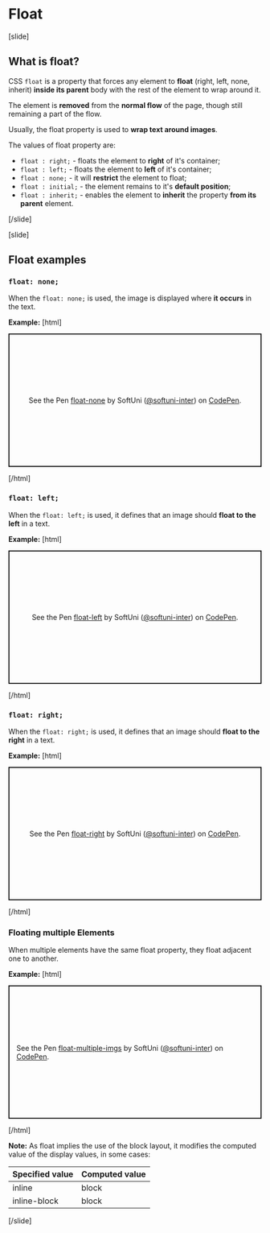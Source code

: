 # Float

[slide]

## What is float?

CSS `float` is a property that forces any element to **float** (right, left, none, inherit) **inside its parent** body with the rest of the element to wrap around it.

The element is **removed** from the **normal flow** of the page, though still remaining a part of the flow.

Usually, the float property is used to **wrap text around images**.

The values of float property are:
* `float : right;` - floats the element to **right** of it's container;
* `float : left;` - floats the element to **left** of it's container;
* `float : none;` - it will **restrict** the element to float;
* `float : initial;` - the element remains to it's **default position**;
* `float : inherit;` - enables the element to **inherit** the property **from its parent** element.

[/slide]

[slide]

## Float examples

### `float: none;`

When the `float: none;` is used, the image is displayed where **it occurs** in the text.

**Example:**
[html]
<p class="codepen" data-height="265" data-theme-id="light" data-default-tab="result" data-user="softuni-inter" data-slug-hash="XWmyKYE" style="height: 265px; box-sizing: border-box; display: flex; align-items: center; justify-content: center; border: 2px solid; margin: 1em 0; padding: 1em;" data-pen-title="float-none">
  <span>See the Pen <a href="https://codepen.io/softuni-inter/pen/XWmyKYE">
  float-none</a> by SoftUni (<a href="https://codepen.io/softuni-inter">@softuni-inter</a>)
  on <a href="https://codepen.io">CodePen</a>.</span>
</p>
<script async src="https://static.codepen.io/assets/embed/ei.js"></script>

[/html]

### `float: left;`

When the `float: left;` is used, it defines that an image should **float to the left** in a text.

**Example:**
[html]
<p class="codepen" data-height="265" data-theme-id="light" data-default-tab="result" data-user="softuni-inter" data-slug-hash="ZEbmOqv" style="height: 265px; box-sizing: border-box; display: flex; align-items: center; justify-content: center; border: 2px solid; margin: 1em 0; padding: 1em;" data-pen-title="float-left">
  <span>See the Pen <a href="https://codepen.io/softuni-inter/pen/ZEbmOqv">
  float-left</a> by SoftUni (<a href="https://codepen.io/softuni-inter">@softuni-inter</a>)
  on <a href="https://codepen.io">CodePen</a>.</span>
</p>
<script async src="https://static.codepen.io/assets/embed/ei.js"></script>

[/html]

### `float: right;`

When the `float: right;` is used, it defines that an image should **float to the right** in a text.

**Example:**
[html]
<p class="codepen" data-height="265" data-theme-id="light" data-default-tab="result" data-user="softuni-inter" data-slug-hash="vYNQKQo" style="height: 265px; box-sizing: border-box; display: flex; align-items: center; justify-content: center; border: 2px solid; margin: 1em 0; padding: 1em;" data-pen-title="float-right">
  <span>See the Pen <a href="https://codepen.io/softuni-inter/pen/vYNQKQo">
  float-right</a> by SoftUni (<a href="https://codepen.io/softuni-inter">@softuni-inter</a>)
  on <a href="https://codepen.io">CodePen</a>.</span>
</p>
<script async src="https://static.codepen.io/assets/embed/ei.js"></script>

[/html]

### Floating multiple Elements

When multiple elements have the same float property, they float adjacent one to another.

**Example:**
[html]
<p class="codepen" data-height="265" data-theme-id="light" data-default-tab="result" data-user="softuni-inter" data-slug-hash="xxwQOvM" style="height: 265px; box-sizing: border-box; display: flex; align-items: center; justify-content: center; border: 2px solid; margin: 1em 0; padding: 1em;" data-pen-title="float-multiple-imgs">
  <span>See the Pen <a href="https://codepen.io/softuni-inter/pen/xxwQOvM">
  float-multiple-imgs</a> by SoftUni (<a href="https://codepen.io/softuni-inter">@softuni-inter</a>)
  on <a href="https://codepen.io">CodePen</a>.</span>
</p>
<script async src="https://static.codepen.io/assets/embed/ei.js"></script>

[/html]

**Note:** As float implies the use of the block layout, it modifies the computed value of the display values, in some cases:

| Specified value | Computed value |
| --- | --- |
| inline | block |
| inline-block | block |


[/slide]